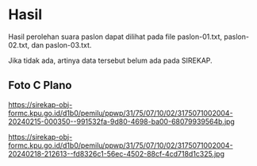 # Hasil

Hasil perolehan suara paslon dapat dilihat pada file paslon-01.txt, paslon-02.txt, dan paslon-03.txt.

Jika tidak ada, artinya data tersebut belum ada pada SIREKAP.

## Foto C Plano

https://sirekap-obj-formc.kpu.go.id/d1b0/pemilu/ppwp/31/75/07/10/02/3175071002004-20240215-000350--991532fa-9d80-4698-ba00-68079939564b.jpg

https://sirekap-obj-formc.kpu.go.id/d1b0/pemilu/ppwp/31/75/07/10/02/3175071002004-20240218-212613--fd8326c1-56ec-4502-88cf-4cd718d1c325.jpg
